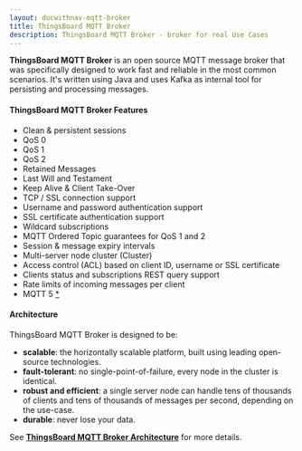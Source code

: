 ```yaml
---
layout: docwithnav-mqtt-broker
title: ThingsBoard MQTT Broker
description: ThingsBoard MQTT Broker - broker for real Use Cases
---
```


**ThingsBoard MQTT Broker** is an open source MQTT message broker that was specifically designed to work fast and reliable in the most common scenarios.
It's written using Java and uses Kafka as internal tool for persisting and processing messages.


#### ThingsBoard MQTT Broker Features

- Clean & persistent sessions
- QoS 0
- QoS 1
- QoS 2
- Retained Messages
- Last Will and Testament
- Keep Alive & Client Take-Over
- TCP / SSL connection support
- Username and password authentication support
- SSL certificate authentication support
- Wildcard subscriptions
- MQTT Ordered Topic guarantees for QoS 1 and 2
- Session & message expiry intervals
- Multi-server node cluster (Cluster)
- Access control (ACL) based on client ID, username or SSL certificate
- Clients status and subscriptions REST query support
- Rate limits of incoming messages per client
- MQTT 5 [*](https://github.com/thingsboard/thingsboard-mqtt-broker#thingsboard-mqtt-broker)


#### Architecture

ThingsBoard MQTT Broker is designed to be:

* **scalable**: the horizontally scalable platform, built using leading open-source technologies.
* **fault-tolerant**: no single-point-of-failure, every node in the cluster is identical.
* **robust and efficient**: a single server node can handle tens of thousands of clients and tens of thousands of messages per second, depending on the use-case.
* **durable**: never lose your data.

See [**ThingsBoard MQTT Broker Architecture**](/docs/mqtt-broker/architecture) for more details.
